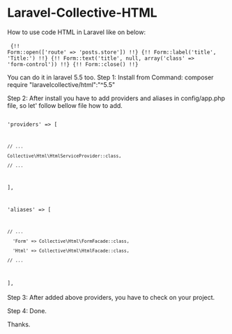 # Laravel-Collective-HTML

How to use code HTML in Laravel like on below: <br/><br/>
<code>
{!! Form::open(['route' => 'posts.store']) !!}
{!! Form::label('title', 'Title:') !!}
{!! Form::text('title', null, array('class' => 'form-control')) !!}
{!! Form::close() !!}
</code>


You can do it in laravel 5.5 too. Step 1: Install from Command: composer require "laravelcollective/html":"^5.5"

Step 2: After install you have to add providers and aliases in config/app.php file, so let' follow bellow file how to add.
 
<code>
<?php

'providers' => [

    // ...

    Collective\Html\HtmlServiceProvider::class,

    // ...

  ],

'aliases' => [

    // ...

      'Form' => Collective\Html\FormFacade::class,

      'Html' => Collective\Html\HtmlFacade::class,

    // ...

  ],
</code>
<br/><br/>
Step 3: After added above providers, you have to check on your project.

Step 4: Done.

Thanks.

